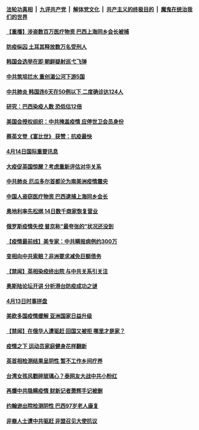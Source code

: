 ####  [法轮功真相](../../../../basic/blob/master/README.md?t=04142230) &nbsp;|&nbsp; [九评共产党](../../../../9ping.md/blob/master/README.md?t=04142230) &nbsp;|&nbsp; [解体党文化](../../../../jtdwh.md/blob/master/README.md?t=04142230)  &nbsp;|&nbsp; [共产主义的终极目的](../../../../gczydzjmd.md/blob/master/README.md?t=04142230) &nbsp;|&nbsp; [魔鬼在统治我们的世界](../../../../mgztzwmdsj.md/blob/master/README.md?t=04142230) 

#### [【重播】涉盗数百万医疗物资 巴西上海同乡会长被捕](../pages/prog202/a102822982.md?t=04142230) 

#### [防疫纵囚 土耳其释放数万名受刑人](../pages/prog202/a102822995.md?t=04142230) 


#### [韩国会选举在即 朝鲜疑射巡弋飞弹](../pages/prog202/a102822933.md?t=04142230) 

#### [中共筑坝拦水 重创湄公河下游5国](../pages/prog202/a102822938.md?t=04142230) 

#### [中共肺炎 韩国连6天在50例以下 二度确诊达124人](../pages/prog202/a102822915.md?t=04142230) 

#### [研究：巴西染疫人数 恐低估12倍](../pages/prog202/a102822874.md?t=04142230) 

#### [美国会授权组织：中共掩盖疫情 应停世卫会员身份](../pages/prog202/a102822869.md?t=04142230) 

#### [蔡英文登《富比世》 获赞：抗疫最快](../pages/prog202/a102822894.md?t=04142230) 

#### [4月14日国际重要讯息](../pages/prog202/a102822879.md?t=04142230) 

#### [大疫促英国惊醒？考虑重新评估对华关系](../pages/prog202/a102822824.md?t=04142230) 

#### [中共肺炎 厄瓜多尔首都沦为南美洲疫情震央](../pages/prog202/a102822700.md?t=04142230) 

#### [中国人盗窃医疗物资 巴西逮捕上海同乡会长](../pages/prog202/a102822732.md?t=04142230) 

#### [奥地利率先松绑 14日数千商家恢复营业](../pages/prog202/a102822678.md?t=04142230) 

#### [俄罗斯疫情失控  普京称“最夸张的”状况还没到](../pages/prog202/a102822648.md?t=04142230) 

#### [【疫情最前线】美专家：中共瞒报病例约300万](../pages/prog202/a102822618.md?t=04142230) 

#### [变相向中共索赔？非洲要求减免巨额债务](../pages/prog202/a102822624.md?t=04142230) 


#### [【禁闻】英相染疫终出院 与中共关系引关注](../pages/prog202/a102822541.md?t=04142230) 

#### [奥斯陆论坛开讲 分析港台防疫成功之谜](../pages/prog202/a102822529.md?t=04142230) 

#### [4月13日时事拼盘](../pages/prog202/a102822474.md?t=04142230) 

#### [美欧多国疫情缓解 亚洲国家日益升级](../pages/prog202/a102822471.md?t=04142230) 

#### [【禁闻】在俄华人遭驱赶 回国又被拒 哪里才是家？](../pages/prog202/a102822448.md?t=04142230) 

#### [疫情之下 运动员家庭健身花样翻新](../pages/prog202/a102822418.md?t=04142230) 


#### [英首相检测结果呈阴性 暂不工作乡间疗养](../pages/prog202/a102822339.md?t=04142230) 

#### [台湾女孩风戳碎玻璃心？泰网友大战中共小粉红](../pages/prog202/a102822258.md?t=04142230) 

#### [再爆中共隐瞒疫情 财新记者萧辉手记被删](../pages/prog202/a102822296.md?t=04142230) 

#### [约翰逊出院检测阴性 巴西97岁老人康复](../pages/prog202/a102822294.md?t=04142230) 

#### [非裔人士遭中共驱赶 非盟召见大使抗议](../pages/prog202/a102822280.md?t=04142230) 

